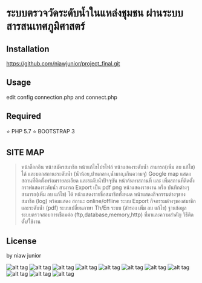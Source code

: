 # ระบบตรวจวัดระดับน้ำในแหล่งชุมชน ผ่านระบบสารสนเทศภูมิศาสตร์

## Installation
https://github.com/niawjunior/project_final.git

## Usage
edit config connection.php and connect.php
## Required
:star: PHP 5.7
:star: BOOTSTRAP 3
## SITE MAP
> หน้าล็อกอิน
> หน้าสมัครสมาชิก
> หน้าแก้ไขโปรไฟล์
> หน้าแสดงระดับน้ำ สามารถ(เพิ่ม ลบ แก้ไข) ได้ และบอกสถานะระดับน้ำ (น้ำน้อย,ปานกลาง,น้ำมาก,เกินความจุ)
> Google map แสดงสถานที่ติดตั้งพร้อมรายละเอียด และระดับน้ำปัจจุบัน
> หน้าค้นหาสถานที่ และ เพิ่มสถานที่ติดตั้ง
> กราฟแสดงระดับน้ำ สามารถ Export เป็น pdf png
> หน้าแสดงรายงาน หรือ บันทึกต่างๆ  สามารถ(เพิ่ม ลบ แก้ไข) ได้
> หน้าแสดงรายชื่อสมาชิกทั้งหมด
> หน้าแสดงกิจกรรมต่างๆของสมาชิก (log) พร้อมแสดง สถานะ online/offline
> ระบบ Export กิจกรรมต่างๆของสมาชิก และระดับน้ำ (pdf)
> ระบบเปลี่ยนภาษา Th/En
> ระบบ (สำรอง เพิ่ม ลบ แก้ไข) ฐานข้อมูล
> ระบบตรวจสอบการเชือมต่อ (ftp,database,memory,http)
> ที่มาและความสำคัญ
> วิธีติดตั้ง/ใช้งาน
## License
by niaw junior



![alt tag](http://i.imgur.com/szTE0lN.jpg)
![alt tag](http://i.imgur.com/C9y66My.png)
![alt tag](http://imgur.com/dZMdY5r.png)
![alt tag](http://i.imgur.com/YkNbOg0.png)
![alt tag](http://i.imgur.com/Z4m9rsk.png)
![alt tag](http://i.imgur.com/86nhXs2.png)
![alt tag](http://i.imgur.com/VKI7060.png)
![alt tag](http://i.imgur.com/rVmY8Nj.png)
![alt tag](http://i.imgur.com/LoUz3zl.png)
![alt tag](http://i.imgur.com/BORXmQK.png)
![alt tag](http://i.imgur.com/BORXmQK.png)
